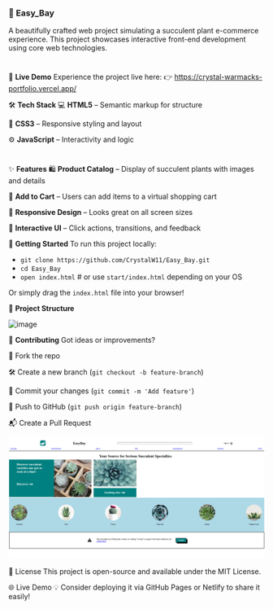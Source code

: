 ### 🌿 Easy_Bay

A beautifully crafted web project simulating a succulent plant e-commerce experience. This project showcases interactive front-end development using core web technologies.

#

🚀 **Live Demo**
Experience the project live here:
👉 https://crystal-warmacks-portfolio.vercel.app/

🛠️ **Tech Stack**
💻 **HTML5** – Semantic markup for structure

🎨 **CSS3** – Responsive styling and layout

⚙️ **JavaScript** – Interactivity and logic

#

✨ **Features**
🛍️ **Product Catalog** – Display of succulent plants with images and details

🛒 **Add to Cart** – Users can add items to a virtual shopping cart

📱 **Responsive Design** – Looks great on all screen sizes

🔁 **Interactive UI** – Click actions, transitions, and feedback

🚀 **Getting Started**
To run this project locally:


- `git clone https://github.com/CrystalW11/Easy_Bay.git`
- `cd Easy_Bay`
- `open index.html`  # or use `start/index.html` depending on your OS


Or simply drag the `index.html` file into your browser!

📂 **Project Structure**

 <img width="437" alt="image" src="https://github.com/user-attachments/assets/fe142a88-6790-4c5f-af21-0fb19a62f5e8" />


🤝 **Contributing**
Got ideas or improvements?

🍴 Fork the repo

🛠️ Create a new branch (`git checkout -b feature-branch`)

💾 Commit your changes (`git commit -m 'Add feature'`)

🚀 Push to GitHub (`git push origin feature-branch`)

📬 Create a Pull Request


![alt text](image.png)

📄 License
This project is open-source and available under the MIT License.

🌐 Live Demo
💡 Consider deploying it via GitHub Pages or Netlify to share it easily!
